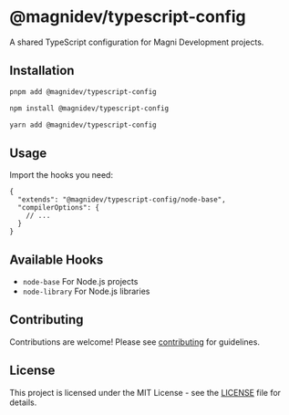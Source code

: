 # @magnidev/typescript-config

A shared TypeScript configuration for Magni Development projects.

## Installation

```bash
pnpm add @magnidev/typescript-config

npm install @magnidev/typescript-config

yarn add @magnidev/typescript-config
```

## Usage

Import the hooks you need:

```tsx
{
  "extends": "@magnidev/typescript-config/node-base",
  "compilerOptions": {
    // ...
  }
}
```

## Available Hooks

- `node-base` For Node.js projects
- `node-library` For Node.js libraries

## Contributing

Contributions are welcome! Please see [contributing](../../CONTRIBUTING.md) for guidelines.

## License

This project is licensed under the MIT License - see the [LICENSE](LICENSE) file for details.

